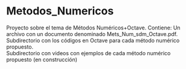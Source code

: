 # Metodos_Numericos
Proyecto sobre el tema de Métodos Numéricos+Octave.
Contiene:
     Un archivo con un documento denominado Mets_Num_sdm_Octave.pdf.  
   Subdirectorio con los códigos en Octave para cada método numérico propuesto.  
   Subdirectorio con videos con ejemplos de cada método numérico propuesto (en construcción)
